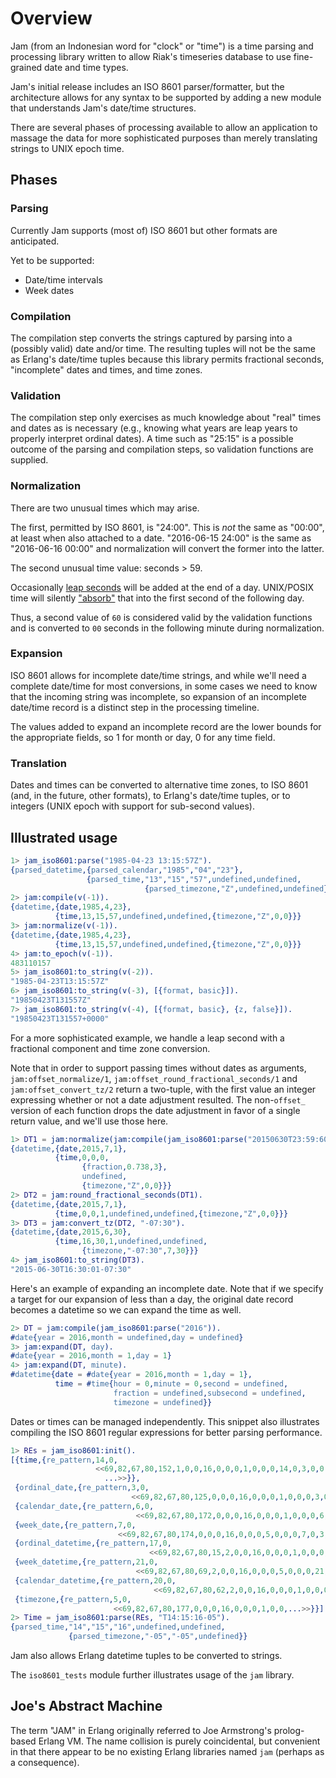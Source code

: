 # Overview
Jam (from an Indonesian word for "clock" or "time") is a time parsing
and processing library written to allow Riak's timeseries database to
use fine-grained date and time types.

Jam's initial release includes an ISO 8601 parser/formatter, but the
architecture allows for any syntax to be supported by adding a new
module that understands Jam's date/time structures.

There are several phases of processing available to allow an
application to massage the data for more sophisticated purposes than
merely translating strings to UNIX epoch time.

## Phases

### Parsing

Currently Jam supports (most of) ISO 8601 but other formats are
anticipated.

Yet to be supported:

* Date/time intervals
* Week dates

### Compilation

The compilation step converts the strings captured by parsing into a
(possibly valid) date and/or time. The resulting tuples will not be
the same as Erlang's date/time tuples because this library permits
fractional seconds, "incomplete" dates and times, and time zones.

### Validation

The compilation step only exercises as much knowledge about "real"
times and dates as is necessary (e.g., knowing what years are leap
years to properly interpret ordinal dates). A time such as "25:15" is
a possible outcome of the parsing and compilation steps, so validation
functions are supplied.

### Normalization

There are two unusual times which may arise.

The first, permitted by ISO 8601, is "24:00". This is *not* the same
as "00:00", at least when also attached to a date. "2016-06-15 24:00"
is the same as "2016-06-16 00:00" and normalization will convert the
former into the latter.

The second unusual time value: seconds > 59.

Occasionally [leap seconds](https://en.wikipedia.org/wiki/Leap_second)
will be added at the end of a day. UNIX/POSIX time will silently
["absorb"](https://en.wikipedia.org/wiki/Unix_time#Leap_seconds) that
into the first second of the following day.

Thus, a second value of `60` is considered valid by the validation
functions and is converted to `00` seconds in the following minute
during normalization.

### Expansion

ISO 8601 allows for incomplete date/time strings, and while we'll need
a complete date/time for most conversions, in some cases we need to
know that the incoming string was incomplete, so expansion of an
incomplete date/time record is a distinct step in the processing
timeline.

The values added to expand an incomplete record are the lower bounds
for the appropriate fields, so 1 for month or day, 0 for any time
field.

### Translation

Dates and times can be converted to alternative time zones, to ISO
8601 (and, in the future, other formats), to Erlang's date/time
tuples, or to integers (UNIX epoch with support for sub-second
values).

## Illustrated usage


```erlang
1> jam_iso8601:parse("1985-04-23 13:15:57Z").
{parsed_datetime,{parsed_calendar,"1985","04","23"},
                 {parsed_time,"13","15","57",undefined,undefined,
                              {parsed_timezone,"Z",undefined,undefined}}}
2> jam:compile(v(-1)).
{datetime,{date,1985,4,23},
          {time,13,15,57,undefined,undefined,{timezone,"Z",0,0}}}
3> jam:normalize(v(-1)).
{datetime,{date,1985,4,23},
          {time,13,15,57,undefined,undefined,{timezone,"Z",0,0}}}
4> jam:to_epoch(v(-1)).
483110157
5> jam_iso8601:to_string(v(-2)).
"1985-04-23T13:15:57Z"
6> jam_iso8601:to_string(v(-3), [{format, basic}]).
"19850423T131557Z"
7> jam_iso8601:to_string(v(-4), [{format, basic}, {z, false}]).
"19850423T131557+0000"
```

For a more sophisticated example, we handle a leap second with a
fractional component and time zone conversion.

Note that in order to support passing times without dates as
arguments, `jam:offset_normalize/1`,
`jam:offset_round_fractional_seconds/1` and `jam:offset_convert_tz/2`
return a two-tuple, with the first value an integer expressing whether
or not a date adjustment resulted. The non-`offset_` version of each
function drops the date adjustment in favor of a single return value, and we'll use those here.

```erlang
1> DT1 = jam:normalize(jam:compile(jam_iso8601:parse("20150630T23:59:60.738Z"))).
{datetime,{date,2015,7,1},
          {time,0,0,0,
                {fraction,0.738,3},
                undefined,
                {timezone,"Z",0,0}}}
2> DT2 = jam:round_fractional_seconds(DT1).
{datetime,{date,2015,7,1},
          {time,0,0,1,undefined,undefined,{timezone,"Z",0,0}}}
3> DT3 = jam:convert_tz(DT2, "-07:30").
{datetime,{date,2015,6,30},
          {time,16,30,1,undefined,undefined,
                {timezone,"-07:30",7,30}}}
4> jam_iso8601:to_string(DT3).
"2015-06-30T16:30:01-07:30"
```

Here's an example of expanding an incomplete date. Note that if we specify a target for our expansion of less than a day, the original date record becomes a datetime so we can expand the time as well.

```erlang
2> DT = jam:compile(jam_iso8601:parse("2016")).
#date{year = 2016,month = undefined,day = undefined}
3> jam:expand(DT, day).
#date{year = 2016,month = 1,day = 1}
4> jam:expand(DT, minute).
#datetime{date = #date{year = 2016,month = 1,day = 1},
          time = #time{hour = 0,minute = 0,second = undefined,
                       fraction = undefined,subsecond = undefined,
                       timezone = undefined}}
```

Dates or times can be managed independently. This snippet also
illustrates compiling the ISO 8601 regular expressions for better
parsing performance.

```erlang
1> REs = jam_iso8601:init().
[{time,{re_pattern,14,0,
                   <<69,82,67,80,152,1,0,0,16,0,0,0,1,0,0,0,14,0,3,0,0,0,
                     ...>>}},
 {ordinal_date,{re_pattern,3,0,
                           <<69,82,67,80,125,0,0,0,16,0,0,0,1,0,0,0,3,0,0,0,0,...>>}},
 {calendar_date,{re_pattern,6,0,
                            <<69,82,67,80,172,0,0,0,16,0,0,0,1,0,0,0,6,0,3,0,...>>}},
 {week_date,{re_pattern,7,0,
                        <<69,82,67,80,174,0,0,0,16,0,0,0,5,0,0,0,7,0,3,...>>}},
 {ordinal_datetime,{re_pattern,17,0,
                               <<69,82,67,80,15,2,0,0,16,0,0,0,1,0,0,0,17,0,...>>}},
 {week_datetime,{re_pattern,21,0,
                            <<69,82,67,80,69,2,0,0,16,0,0,0,5,0,0,0,21,...>>}},
 {calendar_datetime,{re_pattern,20,0,
                                <<69,82,67,80,62,2,0,0,16,0,0,0,1,0,0,0,...>>}},
 {timezone,{re_pattern,5,0,
                       <<69,82,67,80,177,0,0,0,16,0,0,0,1,0,0,...>>}}]
2> Time = jam_iso8601:parse(REs, "T14:15:16-05").
{parsed_time,"14","15","16",undefined,undefined,
             {parsed_timezone,"-05","-05",undefined}}
```

Jam also allows Erlang datetime tuples to be converted to strings.

The `iso8601_tests` module further illustrates usage of the `jam`
library.

## Joe's Abstract Machine

The term "JAM" in Erlang originally referred to Joe Armstrong's
prolog-based Erlang VM. The name collision is purely coincidental, but
convenient in that there appear to be no existing Erlang libraries
named `jam` (perhaps as a consequence).

